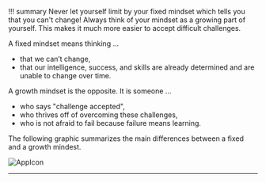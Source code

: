 !!! summary
	Never let yourself limit by your fixed mindset which tells you that you can't change! Always think of your mindset as a growing part of yourself. This makes it much more easier to accept difficult challenges.

A fixed mindset means thinking ...

* that we can’t change,
* that our intelligence, success, and skills are already determined and are unable to change over time.

A growth mindset is the opposite. It is someone ...

* who says "challenge accepted",
* who thrives off of overcoming these challenges,
* who is not afraid to fail because failure means learning.

The following graphic summarizes the main differences between a fixed and a growth mindest.

![AppIcon](https://raw.githubusercontent.com/KironX/Toolbox/bf39bc6421c0f7155bda24aa3e245b1e914a595a/Images/mindest.jpg)


****
